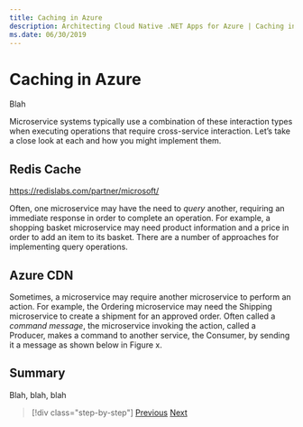 ```yaml
---
title: Caching in Azure
description: Architecting Cloud Native .NET Apps for Azure | Caching in Azure
ms.date: 06/30/2019
---
```

# Caching in Azure

Blah

Microservice systems typically use a combination of these interaction types when executing operations that require cross-service interaction. Let’s take a close look at each and how you might implement them.

## Redis Cache

<https://redislabs.com/partner/microsoft/>

Often, one microservice may have the need to *query* another, requiring an immediate response in order to complete an operation. For example, a shopping basket microservice may need product information and a price in order to add an item to its basket. There are a number of approaches for implementing query operations.

## Azure CDN

Sometimes, a microservice may require another microservice to perform an action. For example, the Ordering microservice may need the Shipping microservice to create a shipment for an approved order. Often called a *command message*, the microservice invoking the action, called a Producer, makes a command to another service, the Consumer, by sending it a message as shown below in Figure x.

## Summary

Blah, blah, blah

>[!div class="step-by-step"]
>[Previous](azure-data-storage.md)
>[Next](resiliency.md) <!-- Next Chapter -->
